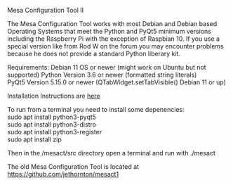 Mesa Configuration Tool II

The Mesa Configuration Tool works with most Debian and Debian based Operating
Systems that meet the Python and PyQt5 minimum versions including the Raspberry
Pi with the exception of Raspbian 10. If you use a special version like from
Rod W on the forum you may encounter problems because he does not provide a
standard Python liberary kit.

Requirements:
Debian 11 OS or newer (might work on Ubuntu but not supported)
Python Version 3.6 or newer (formatted string literals)\
PyQt5 Version 5.15.0 or newer (QTabWidget.setTabVisible() Debian 11 or up)

Installation Instructions are [here](https://gnipsel.com/linuxcnc/mesact/index.html)

To run from a terminal you need to install some depenencies:\
sudo apt install python3-pyqt5\
sudo apt install python3-distro\
sudo apt install python3-register\
sudo apt install zip

Then in the /mesact/src directory open a terminal and run with ./mesact

The old Mesa Configuration Tool is located at https://github.com/jethornton/mesact1

